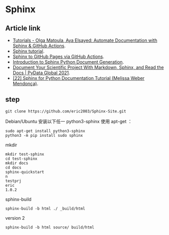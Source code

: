 # Sphinx

## Article link

-  [Tutorials - Olga Matoula, Aya Elsayed: Automate Documentation with Sphinx & GitHub Actions](https://www.youtube.com/watch?v=_K6cLQufv9k/).
-  [Sphinx tutorial](https://olgarithms.github.io/sphinx-tutorial/).
-  [Sphinx to GitHub Pages via GitHub Actions](https://redandgreen.co.uk/sphinx-to-github-pages-via-github-actions/).
-  [Introduction to Sphinx Python Document Generation](https://www.youtube.com/watch?v=nZttMg_n_s0/).
-  [Document Your Scientific Project With Markdown, Sphinx, and Read the Docs | PyData Global 2021](https://www.youtube.com/watch?v=qRSb299awB0/).
-  [[22] Sphinx for Python Documentation Tutorial (Melissa Weber Mendonça)](https://www.youtube.com/watch?v=tXWscUSYdBs/).


## step
```
git clone https://github.com/eric2003/Sphinx-Site.git
```

Debian/Ubuntu
安装以下任一 python3-sphinx 使用 apt-get ：
```
sudo apt-get install python3-sphinx
python3 -m pip install sudo sphinx
```

mkdir 
```
mkdir test-sphinx
cd test-sphinx
mkdir docs
cd docs
sphinx-quickstart
n
testprj
eric
1.0.2
```

sphinx-build
```
sphinx-build -b html ./ _build/html
```

version 2
```
sphinx-build -b html source/ build/html
```